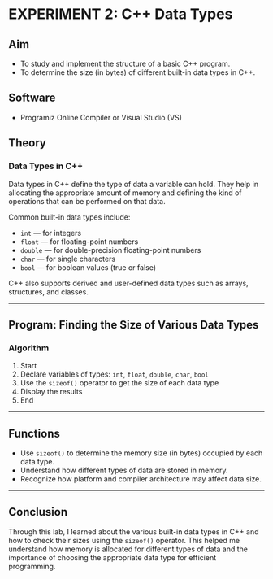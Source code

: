 # EXPERIMENT 2: C++ Data Types

## Aim
- To study and implement the structure of a basic C++ program.
- To determine the size (in bytes) of different built-in data types in C++.

## Software
- Programiz Online Compiler or Visual Studio (VS)

## Theory

### Data Types in C++
Data types in C++ define the type of data a variable can hold. They help in allocating the appropriate amount of memory and defining the kind of operations that can be performed on that data.

Common built-in data types include:
- `int` — for integers
- `float` — for floating-point numbers
- `double` — for double-precision floating-point numbers
- `char` — for single characters
- `bool` — for boolean values (true or false)

C++ also supports derived and user-defined data types such as arrays, structures, and classes.

---

## Program: Finding the Size of Various Data Types

### Algorithm
1. Start  
2. Declare variables of types: `int`, `float`, `double`, `char`, `bool`  
3. Use the `sizeof()` operator to get the size of each data type  
4. Display the results  
5. End

---

## Functions

- Use `sizeof()` to determine the memory size (in bytes) occupied by each data type.
- Understand how different types of data are stored in memory.
- Recognize how platform and compiler architecture may affect data size.

---

## Conclusion
Through this lab, I learned about the various built-in data types in C++ and how to check their sizes using the `sizeof()` operator. This helped me understand how memory is allocated for different types of data and the importance of choosing the appropriate data type for efficient programming.
